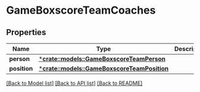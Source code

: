# GameBoxscoreTeamCoaches

## Properties

Name | Type | Description | Notes
------------ | ------------- | ------------- | -------------
**person** | [***crate::models::GameBoxscoreTeamPerson**](GameBoxscoreTeam_person.md) |  | [optional] 
**position** | [***crate::models::GameBoxscoreTeamPosition**](GameBoxscoreTeam_position.md) |  | [optional] 

[[Back to Model list]](../README.md#documentation-for-models) [[Back to API list]](../README.md#documentation-for-api-endpoints) [[Back to README]](../README.md)


